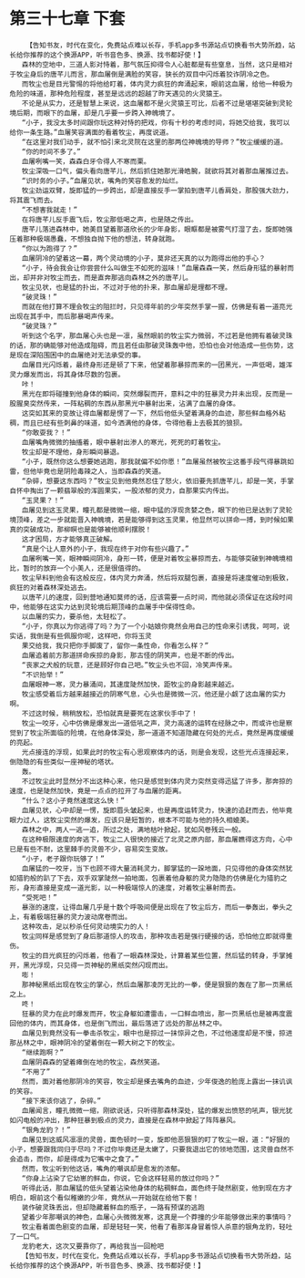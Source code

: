 # 第三十七章 下套
        【告知书友，时代在变化，免费站点难以长存，手机app多书源站点切换看书大势所趋，站长给你推荐的这个换源APP，听书音色多、换源、找书都好使！】
       森林的空地中，三道人影对恃着，那气氛压抑得令人心脏都是有些窒息，当然，这只是相对于牧尘身后的唐芊儿而言，那血屠倒是满脸的笑容，狭长的双目中闪烁着狡诈阴冷之色。
       而牧尘也是目光警惕的将他给盯着，体内灵力疯狂的奔涌起来，眼前这血屠，给他一种极为危险的味道，那种危险程度，甚至是远远的超越了昨天遇见的火灵猿王。
       不论是从实力，还是智慧上来说，这血屠都不是火灵猿王可比，后者不过是堪堪突破到灵轮境后期，而眼下的血屠，却是几乎要一步跨入神魄境了。
       “小子，我没太多时间跟你玩这种对恃的把戏，你有十秒的考虑时间，将她交给我，我可以给你一条生路。”血屠笑容满面的看着牧尘，再度说道。
       “在这里对我们动手，就不怕引来北灵院在这里的那两位神魄境的导师？”牧尘缓缓的道。
       “你的时间不多了。”
       血屠咧嘴一笑，森森白牙令得人不寒而栗。
       牧尘深吸一口气，偏头看向唐芊儿，然后抓住她那光滑皓腕，就欲将其对着那血屠推过去。
       “识时务的小子。”血屠见状，嘴角的笑容愈发的灿烂。
       牧尘劲运双臂，旋即猛的一步跨出，却是直接反手一掌拍到唐芊儿香肩处，那股强大劲力，将其震飞而去。
       “不想害我就走！”
       在将唐芊儿反手震飞后，牧尘那低喝之声，也是随之传出。
       唐芊儿落进森林中，她美目望着那道欣长的少年身影，眼眶都是被雾气打湿了去，旋即她强压着那种极端愚蠢，不想独自抛下他的想法，转身就跑。
       “你以为跑得了？”
       血屠阴冷的望着这一幕，两个灵动境的小子，莫非还天真的以为跑得出他的手心？
       “小子，待会我会让你尝尝什么叫做生不如死的滋味！”血屠森森一笑，然后身形猛的暴射而出，却并非对牧尘而去，而是直奔那逃向森林之外的唐芊儿。
       牧尘见状，也是猛的扑出，不过对于他的扑来，那血屠却是理都不理。
       “破灵珠！”
       而就在他打算不理会牧尘的阻拦时，只见得年前的少年突然手掌一握，仿佛是有着一道亮光出现在其手中，而后那暴喝声传来。
       “破灵珠？”
       听到这个名字，那血屠心头也是一凛，虽然眼前的牧尘实力微弱，不过若是他拥有着破灵珠的话，那的确能够对他造成阻碍，而且若任由那破灵珠轰中他，恐怕也会对他造成一些伤势，这是现在深陷围困中的血屠绝对无法承受的事。
       血屠目光闪烁着，最终身形还是顿了下来，他望着那暴掠而来的一团黑光，一声低喝，雄浑灵力爆发而出，将其身体尽数的包裹。
       咔！
       黑光在即将碰撞到他身体的瞬间，突然爆裂而开，意料之中的狂暴灵力并未出现，反而是一股腥臭突然传来，一阵粘稠的东西从那黑光中暴射出来，沾满了血屠的身体。
       这突如其来的变故让得血屠都是愣了一下，然后他低头望着满身的血迹，那些鲜血格外粘稠，而且已经有些刺鼻的味道，如今洒满他的身体，令得他看上去极其的狼狈。
       “你敢耍我？！”
       血屠嘴角微微的抽搐着，眼中暴射出渗人的寒光，死死的盯着牧尘。
       牧尘却是不理他，身形瞬间暴退。
       “小子，既然你这么想要她逃跑，那我就偏不如你愿！”血屠虽然被牧尘这番手段气得暴跳如雷，但他毕竟也是阴险毒辣之人，当即森森的笑道。
       “杂碎，想要这东西吗？”牧尘见到他竟然忍住了怒火，依旧要先抓唐芊儿，却是一笑，手掌自怀中掏出了一颗翡翠般的浑圆果实，一股浓郁的灵力，自那果实内传出。
       “玉灵果？！”
       血屠见到这玉灵果，瞳孔都是微微一缩，眼中猛的浮现贪婪之色，眼下的他已是达到了灵轮境顶峰，差之一步就能晋入神魄境，若是能够得到这玉灵果，他显然可以拼命一搏，到时候如果真的突破成功，那柳暝也是能够被他顺利摆脱！
       这才困局，方才能够真正破解。
       “真是个让人意外的小子，我现在终于对你有些兴趣了。”
       血屠咧嘴一笑，眼神瞬间阴冷，身形一转，便是对着牧尘暴掠而去，与能够突破到神魄境相比，暂时的放弃一个小美人，还是很值得的。
       牧尘早料到他会有这般反应，体内灵力奔涌，然后将双腿包裹，直接是将速度催动到极致，疯狂的对着森林深处逃去。
       以唐芊儿的速度，回到营地通知莫师的话，应该需要一点时间，而他就必须保证在这段时间中，他能够在这实力达到灵轮境后期顶峰的血屠手中保得性命。
       以血屠的实力，要杀他，太轻松了。
       “小子，你真以为你逃得了吗？为了一个小姑娘你竟然会用自己的性命来引诱我，呵呵，说实话，我倒是有些佩服你呢，这样吧，你将玉灵
       果交给我，我只把你手脚废了，留你一条性命，你看怎么样？”
       血屠追着前方那道拼命疾掠的身影，那古怪的阴笑声，也是不断的传出。
       “丧家之犬般的玩意，还是顾好你自己吧。”牧尘头也不回，冷笑声传来。
       “不识抬举！”
       血屠眼神一寒，灵力暴涌间，其速度陡然加快，距牧尘的身影越来越近。
       牧尘感受着后方越来越接近的阴寒气息，心头也是微微一沉，他还是小觑了这血屠的实力啊。
       不过这时候，稍稍放松，恐怕就真是要死在这家伙手中了！
       牧尘一咬牙，心中仿佛是爆发出一道低吼之声，灵力高速的运转在经脉之中，而或许也是察觉到了牧尘所面临的险境，在他身体深处，那一道道不知道隐藏在何处的光点，竟然是再度缓缓的亮起。
       光点接连的浮现，如果此时的牧尘有心思观察体内的话，则是会发现，这些光点连接起来，倒隐隐的有些类似一座神秘的塔状。
       轰。
       不过牧尘此时显然分不出这种心来，他只是感觉到体内灵力突然变得迅猛了许多，那奔掠的速度，也是陡然加快，竟是一点点的拉开了与血屠的距离。
       “什么？这小子竟然速度这么快！”
       血屠见状，心中却是一愣，旋即眉头皱起来，也是再度运转灵力，快速的追赶而去，他毕竟眼力过人，这牧尘突然的爆发，应该只是短暂的，根本不可能与他的持久相媲美。
       森林之中，两人一逃一追，所过之处，满地枯叶掀起，犹如风卷残云一般。
       在这种极限速度的奔逃下，牧尘二人很快的接近了北灵之原内部，那血屠瞧得这方向，心中已是有些不耐，这里棘手的灵兽不少，容易突生变故。
       “小子，老子跟你玩够了！”
       血屠猛的一咬牙，当下也顾不得大量消耗灵力，脚掌猛的一跺地面，只见得他的身体突然犹如猎豹般的趴了下去，双手双掌陡然一拍地面，包裹着他身躯的灵力隐隐的仿佛是化为猎豹之形，身形直接是变成一道光影，以一种极端惊人的速度，对着牧尘暴射而去。
       “受死吧！”
       暴涨的速度，让得血屠几乎是十数个呼吸间便是出现在了牧尘后方，而后一拳轰出，拳头之上，有着极端狂暴的灵力波动席卷而出。
       这种攻击，足以秒杀任何灵动境实力的人！
       牧尘同样是感觉到了身后那道惊人的攻击，那种攻击若是强行硬接的话，恐怕他立即就得重伤。
       牧尘的目光疯狂的闪烁着，他看了一眼森林深处，计算着某些位置，然后猛的转身，手掌摊开，黑光浮现，只见得一页神秘的黑纸突然闪现而出。
       嘭！
       那神秘黑纸出现在牧尘的掌心，然后血屠那凌厉无比的一拳，便是狠狠的轰在了那一页黑纸之上。
       咚！
       狂暴的灵力在此时爆发而开，牧尘身躯如遭雷击，一口鲜血喷出，那一页黑纸也是被再度震回他的体内，而其身体，也是倒飞而出，最后落进了远处的那丛林之中。
       血屠见到竟然没有一拳击杀牧尘，眼中也是掠过一抹惊异之色，不过他速度却是不慢，掠进那丛林之中，眼神阴冷的望着倒在一颗大树之下的牧尘。
       “继续跑啊？”
       血屠阴森森的望着瘫倒在地的牧尘，森然笑道。
       “不用了”
       然而，面对着他那阴冷的笑容，牧尘却是搽去嘴角的血迹，少年俊逸的脸庞上露出一抹讥讽的笑容。
       “接下来该你逃了，杂碎。”
       血屠闻言，瞳孔微微一缩，刚欲说话，只听得那森林深处，猛的爆发出愤怒的吼声，银光犹如闪电般的冲出，那种狂暴到极点的灵力，直接是在森林中掀起了阵阵暴风。
       “银角龙豹？！”
       血屠见到这威风凛凛的灵兽，面色顿时一变，旋即他恶狠狠的盯了牧尘一眼，道：“好狠的小子，想要跟我同归于尽吗？不过你毕竟还是太嫩了，只要我退出它的领地范围，这灵兽自然不会追击，而你，却是得成为它嘴中之食了。”
       然而，牧尘听到他这话，嘴角的嘲讽却是愈发的浓郁。
       “你身上沾染了它幼崽的鲜血，你说，它会这样轻易的放过你吗？”
       听得此话，那血屠猛的低头望着沾染他身体的粘稠鲜血，面色终于陡然剧变，他到现在方才明白，眼前这个看似稚嫩的少年，竟然从一开始就在给他下套！
       装作破灵珠丢出，但却隐藏着鲜血的瓶子，一路有预谋的逃跑
       望着少年那嘲讽的神色，血屠心头微微发寒，这真是一个莽撞的少年能够做出来的事情吗？
       牧尘看着面色剧变的血屠，却是轻轻一笑，他看了看那浑身冒着惊人杀意的银角龙豹，轻吐了一口气。
       龙豹老大，这次又要靠你了，再给我当一回枪吧
       【告知书友，时代在变化，免费站点难以长存，手机app多书源站点切换看书大势所趋，站长给你推荐的这个换源APP，听书音色多、换源、找书都好使！】